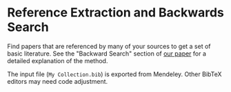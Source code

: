 # Reference Extraction and Backwards Search

Find papers that are referenced by many of your sources to get a set of basic literature. See the "Backward Search" section of [our paper](http://www.inform.nu/Articles/Vol23/ISJV23p077-087Schumann5990.pdf) for a detailed explanation of the method.

The input file (`My Collection.bib`) is exported from Mendeley. Other BibTeX editors may need code adjustment.
